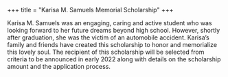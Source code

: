 +++
title = "Karisa M. Samuels Memorial Scholarship"
+++

Karisa M. Samuels was an engaging, caring and active student who was looking forward to her future dreams beyond high school. However, shortly after graduation, she was the victim of an automobile accident. Karisa’s family and friends have created this scholarship to honor and memorialize this lovely soul. The recipient of this scholarship will be selected from criteria to be announced in early 2022 along with details on the scholarship amount and the application process.
